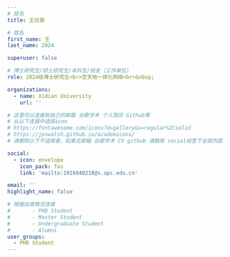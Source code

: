 ```yaml
---
# 姓名
title: 王兆薇

# 姓名
first_name: 王
last_name: 2024

superuser: false

# 博士研究生/硕士研究生/本科生/校友（工作单位）
role: 2024级博士研究生<br>空天地一体化网络<br>&nbsp;

organizations:
  - name: Xidian University
    url: ''

# 这里可以连接到自己的邮箱 谷歌学术 个人简历 Github等 
# 从以下连接中选择icon
# https://fontawesome.com/icons?d=gallery&s=regular%2Csolid
# https://jpswalsh.github.io/academicons/
# 请删除以下不适用者，如果无邮箱 谷歌学术 CV github 请删除 social标签下全部内容

social:
  - icon: envelope
    icon_pack: fas
    link: 'mailto:1916040218@s.upc.edu.cn'

email: ''
highlight_name: false

# 根据自身情况选填
#       - PHD Student
#       - Master Student
#       - Undergraduate Student
#       - Alumni
user_groups:
  - PHD Student
---
```

